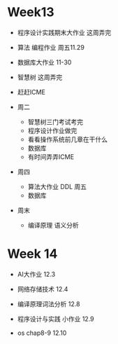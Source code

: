 # Week13

- 程序设计实践期末大作业 这周弄完
- 算法 编程作业 周五11.29
- 数据库大作业 11-30
- 智慧树 这周弄完

- 赶赶ICME



- 周二
  - 智慧树三门考试考完
  - 程序设计作业做完
  - 看看操作系统前几章在干什么
  - 数据库
  - 有时间弄弄ICME

- 周四
  - 算法大作业 DDL 周五
  - 数据库
- 周末
  - 编译原理 语义分析

# Week 14

- AI大作业 12.3
- 网络存储技术 12.4

- 编译原理词法分析 12.8
- 程序设计与实践 小作业 12.9
- os chap8-9 12.10 
